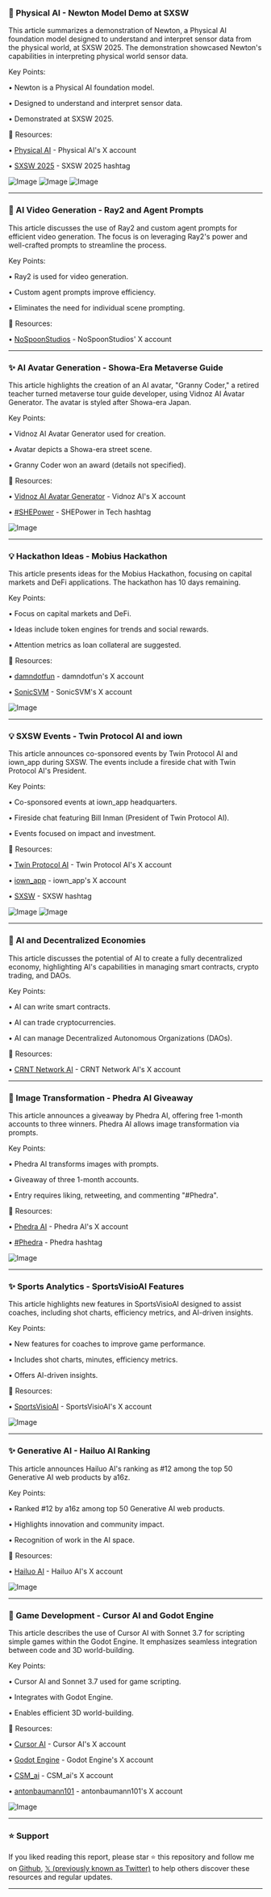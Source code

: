 ### 🤖 Physical AI - Newton Model Demo at SXSW

This article summarizes a demonstration of Newton, a Physical AI foundation model designed to understand and interpret sensor data from the physical world, at SXSW 2025.  The demonstration showcased Newton's capabilities in interpreting physical world sensor data.


Key Points:

• Newton is a Physical AI foundation model.

• Designed to understand and interpret sensor data.

• Demonstrated at SXSW 2025.


🔗 Resources:

• [Physical AI](https://x.com/PhysicalAI) - Physical AI's X account

• [SXSW 2025](https://x.com/hashtag/SXSW2025?src=hashtag_click) - SXSW 2025 hashtag

![Image](https://pbs.twimg.com/media/GlnZw2YboAALF7F?format=jpg&name=small)
![Image](https://pbs.twimg.com/media/GlnZw2gaYAAgHuz?format=jpg&name=small)
![Image](https://pbs.twimg.com/media/GlnZzDtbYAA0u1t?format=jpg&name=small)



---

### 🚀 AI Video Generation - Ray2 and Agent Prompts

This article discusses the use of Ray2 and custom agent prompts for efficient video generation.  The focus is on leveraging Ray2's power and well-crafted prompts to streamline the process.


Key Points:

• Ray2 is used for video generation.

• Custom agent prompts improve efficiency.

• Eliminates the need for individual scene prompting.


🔗 Resources:

• [NoSpoonStudios](https://x.com/NoSpoonStudios) - NoSpoonStudios' X account



---

### ✨ AI Avatar Generation - Showa-Era Metaverse Guide

This article highlights the creation of an AI avatar, "Granny Coder," a retired teacher turned metaverse tour guide developer, using Vidnoz AI Avatar Generator. The avatar is styled after Showa-era Japan.


Key Points:

•  Vidnoz AI Avatar Generator used for creation.

•  Avatar depicts a Showa-era street scene.

•  Granny Coder won an award (details not specified).


🔗 Resources:

• [Vidnoz AI Avatar Generator](https://x.com/vidnoz_official) - Vidnoz AI's X account

• [#SHEPower](https://x.com/hashtag/SHEPower?src=hashtag_click) - SHEPower in Tech hashtag

![Image](https://pbs.twimg.com/media/GlbWjU3bwAENQCY?format=jpg&name=small)


---

### 💡 Hackathon Ideas - Mobius Hackathon

This article presents ideas for the Mobius Hackathon, focusing on capital markets and DeFi applications.  The hackathon has 10 days remaining.


Key Points:

•  Focus on capital markets and DeFi.

•  Ideas include token engines for trends and social rewards.

•  Attention metrics as loan collateral are suggested.


🔗 Resources:

• [damndotfun](https://x.com/damndotfun) - damndotfun's X account

• [SonicSVM](https://x.com/SonicSVM) - SonicSVM's X account

![Image](https://pbs.twimg.com/media/GlaAk9vX0AAbO1T?format=jpg&name=small)


---

### 💡 SXSW Events - Twin Protocol AI and iown

This article announces co-sponsored events by Twin Protocol AI and iown_app during SXSW. The events include a fireside chat with Twin Protocol AI's President.


Key Points:

• Co-sponsored events at iown_app headquarters.

• Fireside chat featuring Bill Inman (President of Twin Protocol AI).

• Events focused on impact and investment.


🔗 Resources:

• [Twin Protocol AI](https://x.com/twinprotocolAI) - Twin Protocol AI's X account

• [iown_app](https://x.com/iown_app) - iown_app's X account

• [SXSW](https://x.com/hashtag/SXSW?src=hashtag_click) - SXSW hashtag

![Image](https://pbs.twimg.com/media/GliMtzFWEAAc9vt?format=jpg&name=small)
![Image](https://pbs.twimg.com/media/GliMuCUXIAAhfpB?format=jpg&name=small)



---

### 🤖 AI and Decentralized Economies

This article discusses the potential of AI to create a fully decentralized economy, highlighting AI's capabilities in managing smart contracts, crypto trading, and DAOs.


Key Points:

• AI can write smart contracts.

• AI can trade cryptocurrencies.

• AI can manage Decentralized Autonomous Organizations (DAOs).


🔗 Resources:

• [CRNT Network AI](https://x.com/CRNTNetworkAI) - CRNT Network AI's X account



---

### 🚀 Image Transformation - Phedra AI Giveaway

This article announces a giveaway by Phedra AI, offering free 1-month accounts to three winners.  Phedra AI allows image transformation via prompts.


Key Points:

• Phedra AI transforms images with prompts.

• Giveaway of three 1-month accounts.

• Entry requires liking, retweeting, and commenting "#Phedra".


🔗 Resources:

• [Phedra AI](https://x.com/PhedraAi) - Phedra AI's X account

• [#Phedra](https://x.com/hashtag/Phedra?src=hashtag_click) - Phedra hashtag

![Image](https://pbs.twimg.com/ext_tw_video_thumb/1898412588905517057/pu/img/Lo0GAztJPwnzL5CR.jpg)



---

### ✨ Sports Analytics - SportsVisioAI Features

This article highlights new features in SportsVisioAI designed to assist coaches, including shot charts,  efficiency metrics, and AI-driven insights.


Key Points:

• New features for coaches to improve game performance.

• Includes shot charts, minutes, efficiency metrics.

• Offers AI-driven insights.


🔗 Resources:

• [SportsVisioAI](https://x.com/SportsVisioAI) - SportsVisioAI's X account

![Image](https://pbs.twimg.com/amplify_video_thumb/1898312620165238785/img/my9DjrKr5hDsYVHC.jpg)



---

### ✨ Generative AI - Hailuo AI Ranking

This article announces Hailuo AI's ranking as #12 among the top 50 Generative AI web products by a16z.


Key Points:

• Ranked #12 by a16z among top 50 Generative AI web products.

• Highlights innovation and community impact.

•  Recognition of work in the AI space.


🔗 Resources:

• [Hailuo AI](https://x.com/Hailuo_AI) - Hailuo AI's X account

![Image](https://pbs.twimg.com/media/Glh52KyboAAEgo9?format=jpg&name=small)



---

### 🚀 Game Development - Cursor AI and Godot Engine

This article describes the use of Cursor AI with Sonnet 3.7 for scripting simple games within the Godot Engine.  It emphasizes seamless integration between code and 3D world-building.


Key Points:

• Cursor AI and Sonnet 3.7 used for game scripting.

• Integrates with Godot Engine.

• Enables efficient 3D world-building.


🔗 Resources:

• [Cursor AI](https://x.com/cursor_ai) - Cursor AI's X account

• [Godot Engine](https://x.com/godotengine) - Godot Engine's X account

• [CSM_ai](https://x.com/CSM_ai) - CSM_ai's X account

• [antonbaumann101](https://x.com/antonbaumann101) - antonbaumann101's X account

![Image](https://pbs.twimg.com/ext_tw_video_thumb/1898125887486205952/pu/img/1cq4u9QvRYG9Ydia.jpg)


---

### ⭐️ Support

If you liked reading this report, please star ⭐️ this repository and follow me on [Github](https://github.com/Drix10), [𝕏 (previously known as Twitter)](https://x.com/DRIX_10_) to help others discover these resources and regular updates.

---